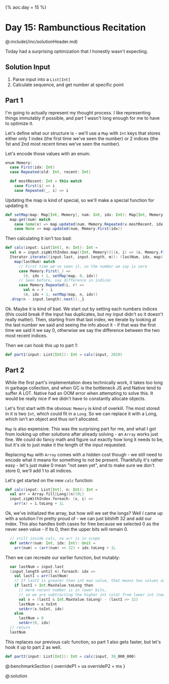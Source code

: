 {% aoc.day = 15 %}

# Day 15: Rambunctious Recitation

@:include(/inc/solutionHeader.md)

Today had a surprising optimization that I honestly wasn't expecting.

## Solution Input
1. Parse input into a `List[Int]`
2. Calculate sequence, and get number at specific point

## Part 1

I'm going to actually represent my thought process. I like
representing things immutably if possible, and part 1 wasn't long
enough for me to have to optimize it.

Let's define what our structure is - we'll use a `Map` with `Int` keys
that stores either only 1 index (the first time we've seen the number) or
2 indices (the 1st and 2nd most recent times we've seen the number).

Let's encode those values with an enum:

```scala 3
enum Memory:
  case First(idx: Int)
  case Repeated(old: Int, recent: Int)

  def mostRecent: Int = this match
    case First(i) => i
    case Repeated(_, i) => i
```

Updating the map is kind of special, so we'll make a special function for
updating it:

```scala 3
def setMap(map: Map[Int, Memory], num: Int, idx: Int): Map[Int, Memory] =
  map.get(num) match
    case Some(v) => map.updated(num, Memory.Repeated(v.mostRecent, idx))
    case None => map.updated(num, Memory.First(idx))
```

Then calculating it isn't too bad:

```scala 3
def calc(input: List[Int], n: Int): Int =
  val m = input.zipWithIndex.map[(Int, Memory)]((x, i) => (x, Memory.First(i))).toMap
  Iterator.iterate((input.last, input.length, m)): (lastNum, idx, map) =>
    map(lastNum) match
      // First time we've seen it, so the number we say is zero
      case Memory.First(_) =>
        (0, idx + 1, setMap(map, 0, idx))
      // Seen before, say difference in indices
      case Memory.Repeated(i, r) =>
        val n = r - i
        (n, idx + 1, setMap(map, n, idx))
  .drop(n - input.length).next()._1
```

Ok. Maybe it is kind of bad. We start out by setting each numbers indices (this could break if the input
has duplicates, but my input didn't so it doesn't really matter). Then, starting from that last index,
we iterate by looking at the last number we said and seeing the info about it - if that was the first time
we said it we say 0, otherwise we say the difference between the two most recent indices.

Then we can hook this up to part 1:

```scala 3
def part1(input: List[Int]): Int = calc(input, 2020)
```

## Part 2

While the first part's implementation does technically work, it takes too long in garbage
collection, and when GC is the bottleneck JS and Native tend to suffer A LOT. Native had an
OOM error when attempting to solve this. It would be really nice if we didn't have to constantly allocate objects.

Let's first start with the obvious: `Memory` is kind of overkill. The most stored in it is two `Int`, which could
fit in a `Long`. So we can replace it with a Long, which isn't an object and thus isn't allocated.

`Map` is also expensive. This was the surprising part for me, and what I got from looking up other solutions after
already solving - an `Array` works just fine. We could do fancy math and figure out exactly how long it needs to be,
but it's ok to just make it the length of the input requested.

Replacing `Map` with `Array` comes with a hidden cost though - we still need to encode what
it means for something to not be present. Thankfully it's rather easy - let's just make 0 mean
"not seen yet", and to make sure we don't store 0, we'll add 1 to all indices.

Let's get started on the new `calc` function:

```scala 3
def calc(input: List[Int], n: Int): Int =
  val arr = Array.fill[Long](n)(0L)
  input.zipWithIndex.foreach: (x, i) =>
    arr(x) = i.toLong + 1L
```

Ok, we've initialized the array, but how will we set the longs? Well I came up
with a solution I'm pretty proud of - we can just bitshift 32 and add our index.
This also handles both cases for free because we selected 0 as the never seen value -
if its 0, then the upper bits will remain 0.

```scala 3
  // still inside calc, so arr is in scope
  def setArr(num: Int, idx: Int): Unit =
    arr(num) = (arr(num) << 32) + idx.toLong + 1L
```

Then we can recreate our earlier function, but mutably:

```scala 3
  var lastNum = input.last
  (input.length until n).foreach: idx =>
    val lastI = arr(lastNum)
    // If lastI is greater than int max value, that means two values are stored in the long
    if lastI > Int.MaxValue.toLong then
      // more recent number is in lower bits, 
      // so we are subtracting the higher int (old) from lower int (new)
      val x = (lastI & Int.MaxValue.toLong) - (lastI >> 32)
      lastNum = x.toInt
      setArr(x.toInt, idx)
    else
      lastNum = 0
      setArr(0, idx)
  // return
  lastNum
```

This replaces our previous calc function, so part 1 also gets faster, but let's hook it up to part 2 as well.
```scala 3
def part2(input: List[Int]): Int = calc(input, 30_000_000)
```


@:benchmarkSection {
    overrideP1 = us
    overrideP2 = ms
}

@:solution
